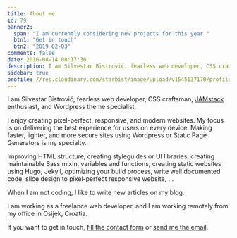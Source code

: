 ```yaml
---
title: About me
id: 79
banner2:
  span: "I am currently considering new projects for this year."
  btn1: "Get in touch"
  btn2: "2019 Q2-Q3"
comments: false
date: 2016-08-14 08:17:36
description: I am Silvestar Bistrović, fearless web developer, CSS craftsman, JAMstack enthusiast, and Wordpress theme specialist.
sidebar: true
profile: //res.cloudinary.com/starbist/image/upload/v1545137170/profile_tsqb7d.png
---
```


I am Silvestar Bistrović, fearless web developer, CSS craftsman, [JAMstack](//jamstack.org/) enthusiast, and Wordpress theme specialist.

I enjoy creating pixel-perfect, responsive, and modern websites. My focus is on delivering the best experience for users on every device. Making faster, lighter, and more secure sites using Wordpress or Static Page Generators is my specialty.

Improving HTML structure, creating styleguides or UI libraries, creating maintainable Sass mixin, variables and functions, creating static websites using Hugo, Jekyll, optimizing your build process, write well documented code, slice design to pixel-perfect responsive website, ...

When I am not coding, I like to write new articles on my blog.

I am working as a freelance web developer, and I am working remotely from my office in Osijek, Croatia.

If you want to get in touch, [fill the contact form](https://silvestar.typeform.com/to/jS4Qkz) or [send me the email](mailto:me@silvestarbistrovic.from.hr).
